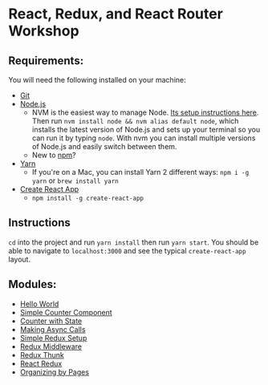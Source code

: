 # React, Redux, and React Router Workshop

## Requirements:

You will need the following installed on your machine:

* [Git](https://git-scm.com/downloads)
* [Node.js](https://nodejs.org/en/)
  * NVM is the easiest way to manage Node. [Its setup instructions
    here](https://github.com/creationix/nvm#installation). Then run `nvm install
node && nvm alias default node`, which installs the latest version of Node.js
and sets up your terminal so you can run it by typing `node`. With nvm you can
install multiple versions of Node.js and easily switch between them.
  * New to [npm](https://docs.npmjs.com/)?
* [Yarn](https://yarnpkg.com/en/)
  * If you're on a Mac, you can install Yarn 2 different ways: `npm i -g yarn`
    or `brew install yarn`
* [Create React App](https://github.com/facebookincubator/create-react-app)
  * `npm install -g create-react-app`

## Instructions

`cd` into the project and run `yarn install` then run `yarn start`. You should
be able to navigate to `localhost:3000` and see the typical `create-react-app`
layout.

## Modules:

* [Hello World](https://github.com/modern-front-end/react-and-redux-router/compare/master...9882a256e63fe267fea081e32ba302ae1ff0b00b)
* [Simple Counter Component](https://github.com/modern-front-end/react-and-redux-router/compare/9882a256e63fe267fea081e32ba302ae1ff0b00b...2b81e3c287c7019fd12107be7422236f443d3047)
* [Counter with State](https://github.com/modern-front-end/react-and-redux-router/compare/2b81e3c287c7019fd12107be7422236f443d3047...7726e53509d69edcb34109bedb28fa9ac5052cb1)
* [Making Async Calls](https://github.com/modern-front-end/react-and-redux-router/compare/7726e53509d69edcb34109bedb28fa9ac5052cb1...1723e30e23dc71fc322462863ed801cbc3a4c537)
* [Simple Redux Setup](https://github.com/modern-front-end/react-and-redux-router/compare/1723e30e23dc71fc322462863ed801cbc3a4c537...1040bffc5324bc446c20c003ea44817b0fe56c3e)
* [Redux Middleware](https://github.com/modern-front-end/react-and-redux-router/compare/1040bffc5324bc446c20c003ea44817b0fe56c3e...bc812e61311fbe4636cb10916b067ea6665c1e3f)
* [Redux Thunk](https://github.com/modern-front-end/react-and-redux-router/compare/bc812e61311fbe4636cb10916b067ea6665c1e3f...453ca009a0657caf3c74bf0bd22d0cec2e1e086e)
* [React Redux](https://github.com/modern-front-end/react-and-redux-router/compare/453ca009a0657caf3c74bf0bd22d0cec2e1e086e...a87143979c4f12761bb395c9f2bcde097262efab)
* [Organizing by Pages](https://github.com/modern-front-end/react-and-redux-router/compare/a87143979c4f12761bb395c9f2bcde097262efab...06209581b22bd80b5a29fa2552e5ef7ff5d4fac6)
